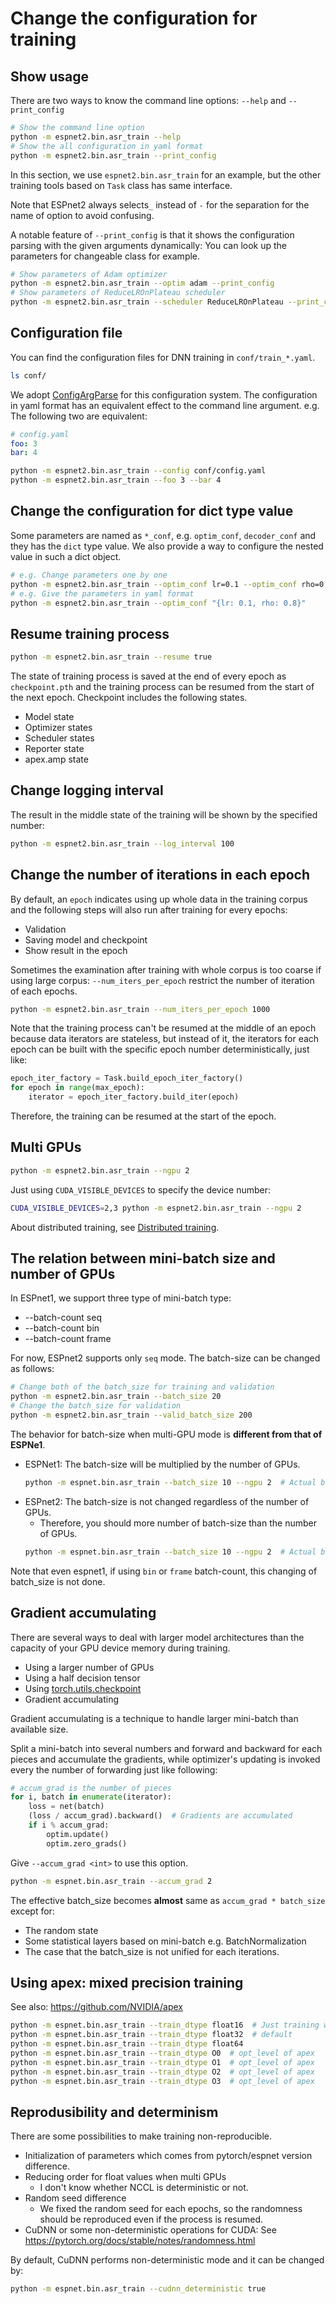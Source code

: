 # Change the configuration for training
## Show usage
There are two ways to know the command line options: `--help` and `--print_config`

```bash
# Show the command line option
python -m espnet2.bin.asr_train --help
# Show the all configuration in yaml format
python -m espnet2.bin.asr_train --print_config
```

In this section, we use `espnet2.bin.asr_train` for an example, but the other training tools based on `Task` class has same interface.

Note that ESPnet2 always selects`_` instead of `-` for the separation for the name of option to avoid confusing.

A notable feature of `--print_config` is that it shows the configuration parsing with the given arguments dynamically: You can look up the parameters for changeable class for example.

```bash
# Show parameters of Adam optimizer
python -m espnet2.bin.asr_train --optim adam --print_config
# Show parameters of ReduceLROnPlateau scheduler
python -m espnet2.bin.asr_train --scheduler ReduceLROnPlateau --print_config
```

## Configuration file
You can find the configuration files for DNN training in `conf/train_*.yaml`.

```bash
ls conf/
```

We adopt [ConfigArgParse](https://github.com/bw2/ConfigArgParse) for this configuration system. The configuration in yaml format has an equivalent effect to the command line argument. e.g. The following two are equivalent:

```yaml
# config.yaml
foo: 3
bar: 4
```

```bash
python -m espnet2.bin.asr_train --config conf/config.yaml
python -m espnet2.bin.asr_train --foo 3 --bar 4
```


## Change the configuration for dict type value

Some parameters are named as `*_conf`, e.g. `optim_conf`, `decoder_conf` and they has the `dict` type value. We also provide a way to configure the nested value in such a dict object.

```bash
# e.g. Change parameters one by one
python -m espnet2.bin.asr_train --optim_conf lr=0.1 --optim_conf rho=0.8
# e.g. Give the parameters in yaml format
python -m espnet2.bin.asr_train --optim_conf "{lr: 0.1, rho: 0.8}"
```

## Resume training process

```bash
python -m espnet2.bin.asr_train --resume true
```

The state of training process is saved at the end of every epoch as `checkpoint.pth` and the training process can be resumed from the start of the next epoch. Checkpoint includes the following states.

- Model state
- Optimizer states
- Scheduler states
- Reporter state
- apex.amp state

## Change logging interval
The result in the middle state of the training will be shown by the specified number:

```bash
python -m espnet2.bin.asr_train --log_interval 100
```

## Change the number of iterations in each epoch

By default, an ``epoch`` indicates using up whole data in the training corpus and the following steps will also run after training for every epochs:

- Validation
- Saving model and checkpoint
- Show result in the epoch

Sometimes the examination after training with whole corpus is too coarse if using large corpus: `--num_iters_per_epoch` restrict the number of iteration of each epochs.

```bash
python -m espnet2.bin.asr_train --num_iters_per_epoch 1000
```

Note that the training process can't be resumed at the middle of an epoch because data iterators are stateless, but instead of it, the iterators for each epoch can be built with the specific epoch number deterministically, just like:

```python
epoch_iter_factory = Task.build_epoch_iter_factory()
for epoch in range(max_epoch):
    iterator = epoch_iter_factory.build_iter(epoch)
```

Therefore, the training can be resumed at the start of the epoch.

## Multi GPUs

```bash
python -m espnet2.bin.asr_train --ngpu 2
```

Just using `CUDA_VISIBLE_DEVICES` to specify the device number:

```bash
CUDA_VISIBLE_DEVICES=2,3 python -m espnet2.bin.asr_train --ngpu 2
```

About distributed training, see [Distributed training](espnet2_distributed.md).

## The relation between mini-batch size and number of GPUs

In ESPnet1, we support three type of mini-batch type:

- --batch-count seq
- --batch-count bin
- --batch-count frame

For now, ESPnet2 supports only `seq` mode. The batch-size can be changed as follows:

```bash
# Change both of the batch_size for training and validation
python -m espnet2.bin.asr_train --batch_size 20
# Change the batch_size for validation
python -m espnet2.bin.asr_train --valid_batch_size 200
```

The behavior for batch-size when multi-GPU mode is **different from that of ESPNe1**.

- ESPNet1: The batch-size will be multiplied by the number of GPUs.
    ```bash
    python -m espnet.bin.asr_train --batch_size 10 --ngpu 2  # Actual batch_size is 20 and each GPU devices are assigned to 10
    ```
- ESPnet2: The batch-size is not changed regardless of the number of GPUs.
    - Therefore, you should more number of batch-size than the number of GPUs.
    ```bash
    python -m espnet.bin.asr_train --batch_size 10 --ngpu 2  # Actual batch_size is 10 and each GPU devices are assigned to 5
    ```

Note that even espnet1, if using `bin` or `frame` batch-count, this changing of batch_size is not done.

## Gradient accumulating
There are several ways to deal with larger model architectures than the capacity of your GPU device memory during training.

- Using a larger number of GPUs
- Using a half decision tensor
- Using [torch.utils.checkpoint](https://pytorch.org/docs/stable/checkpoint.html)
- Gradient accumulating

Gradient accumulating is a technique to handle larger mini-batch than available size.

Split a mini-batch into several numbers and forward and backward for each pieces and accumulate the gradients, while optimizer's updating is invoked every the number of forwarding just like following:

```python
# accum_grad is the number of pieces
for i, batch in enumerate(iterator):
    loss = net(batch)
    (loss / accum_grad).backward()  # Gradients are accumulated
    if i % accum_grad:
        optim.update()
        optim.zero_grads()
```

Give `--accum_grad <int>` to use this option.

```bash
python -m espnet.bin.asr_train --accum_grad 2
```

 The effective batch_size becomes **almost** same as `accum_grad * batch_size` except for:

- The random state
- Some statistical layers based on mini-batch e.g. BatchNormalization
- The case that the batch_size is not unified for each iterations.

## Using apex: mixed precision training
See also: https://github.com/NVIDIA/apex

```bash
python -m espnet.bin.asr_train --train_dtype float16  # Just training with half precision
python -m espnet.bin.asr_train --train_dtype float32  # default
python -m espnet.bin.asr_train --train_dtype float64
python -m espnet.bin.asr_train --train_dtype O0  # opt_level of apex
python -m espnet.bin.asr_train --train_dtype O1  # opt_level of apex
python -m espnet.bin.asr_train --train_dtype O2  # opt_level of apex
python -m espnet.bin.asr_train --train_dtype O3  # opt_level of apex
```

## Reprodusibility and determinism
There are some possibilities to make training non-reproducible.

- Initialization of parameters which comes from pytorch/espnet version difference.
- Reducing order for float values when multi GPUs
    - I don't know whether NCCL is deterministic or not.
- Random seed difference
    - We fixed the random seed for each epochs, so the randomness should be reproduced even if the process is resumed.
- CuDNN or some non-deterministic operations for CUDA: See https://pytorch.org/docs/stable/notes/randomness.html

By default, CuDNN performs non-deterministic mode and it can be changed by:

```bash
python -m espnet.bin.asr_train --cudnn_deterministic true
```

